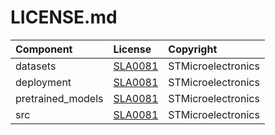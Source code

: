# LICENSE.md

| Component                            | License              | Copyright |
|:---------                            |:-------              |:----------|
| datasets                             | [SLA0081](./datasets/LICENSE.md)              | STMicroelectronics |
| deployment                           | [SLA0081](./deployment/LICENSE.md)              | STMicroelectronics |
| pretrained_models                    | [SLA0081](./pretrained_models/LICENSE.md)              | STMicroelectronics |
| src                                  | [SLA0081](./src/LICENSE.md)              | STMicroelectronics |

